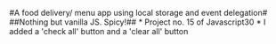 #A food delivery/ menu app using local storage and event delegation#
##Nothing but vanilla JS. Spicy!##
    * Project no. 15 of Javascript30
    * I added a 'check all' button and a 'clear all' button